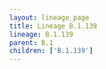 ```yaml
---
layout: lineage_page
title: Lineage B.1.139
lineage: B.1.139
parent: B.1
children: ['B.1.139']
---
```

